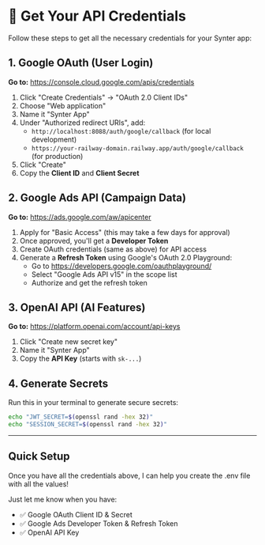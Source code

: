 # 🔐 Get Your API Credentials

Follow these steps to get all the necessary credentials for your Synter app:

## 1. Google OAuth (User Login) 

**Go to:** https://console.cloud.google.com/apis/credentials

1. Click "Create Credentials" → "OAuth 2.0 Client IDs"
2. Choose "Web application"
3. Name it "Synter App"
4. Under "Authorized redirect URIs", add:
   - `http://localhost:8088/auth/google/callback` (for local development)
   - `https://your-railway-domain.railway.app/auth/google/callback` (for production)
5. Click "Create"
6. Copy the **Client ID** and **Client Secret**

## 2. Google Ads API (Campaign Data)

**Go to:** https://ads.google.com/aw/apicenter

1. Apply for "Basic Access" (this may take a few days for approval)
2. Once approved, you'll get a **Developer Token**
3. Create OAuth credentials (same as above) for API access
4. Generate a **Refresh Token** using Google's OAuth 2.0 Playground:
   - Go to https://developers.google.com/oauthplayground/
   - Select "Google Ads API v15" in the scope list
   - Authorize and get the refresh token

## 3. OpenAI API (AI Features)

**Go to:** https://platform.openai.com/account/api-keys

1. Click "Create new secret key"
2. Name it "Synter App"
3. Copy the **API Key** (starts with `sk-...`)

## 4. Generate Secrets

Run this in your terminal to generate secure secrets:
```bash
echo "JWT_SECRET=$(openssl rand -hex 32)"
echo "SESSION_SECRET=$(openssl rand -hex 32)"
```

---

## Quick Setup

Once you have all the credentials above, I can help you create the .env file with all the values!

Just let me know when you have:
- ✅ Google OAuth Client ID & Secret
- ✅ Google Ads Developer Token & Refresh Token  
- ✅ OpenAI API Key
